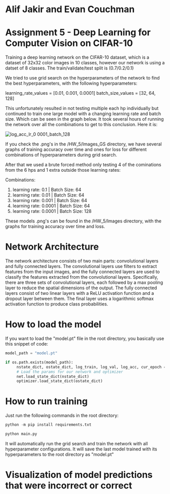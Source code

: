 # Alif Jakir and Evan Couchman
# Assignment 5 - Deep Learning for Computer Vision on CIFAR-10

Training a deep learning network on the CIFAR-10 dataset, which is a dataset of 32x32 color images in 10 classes, however our network is using a datset of 8 classes. The train/validate/test split is (0.7/0.2/0.1)

We tried to use grid search on the hyperparameters of the network to find the best hyperparameters, with the following hyperparameters:

learning_rate_values = [0.01, 0.001, 0.0001]
batch_size_values = [32, 64, 128]

This unfortunately resulted in not testing multiple each hp individually but continued to train one large model with a changing learning rate and batch size. Which can be seen in the graph below. It took several hours of running the network over all the combinations to get to this conclusion. Here it is:

![log_acc_lr_0 0001_batch_128](https://user-images.githubusercontent.com/67016155/235348778-f3a445ca-6baf-4415-ab9b-4d1080a13b44.png)

If you check the .png's in the /HW_5/Images_GS directory, we have several graphs of training accuracy over time and ones for loss for different combinations of hyperparameters during grid search.

After that we used a brute forced method only testing 4 of the cominations from the 6 hps and 1 extra outside those learning rates: 

Combinations: 
1. learning rate: 0.1 | Batch Size: 64
2. learning rate: 0.01 | Batch Size: 64
3. learning rate: 0.001 | Batch Size: 64
4. learning rate: 0.0001 | Batch Size: 64
5. learning rate: 0.0001 | Batch Size: 128

 These models .png's can be found in the /HW_5/Images directory, with the graphs for training accuracy over time and loss.

# Network Architecture

The network architecture consists of two main parts: convolutional layers and fully connected layers. The convolutional layers use filters to extract features from the input images, and the fully connected layers are used to classify the features extracted from the convolutional layers. Specifically, there are three sets of convolutional layers, each followed by a max pooling layer to reduce the spatial dimensions of the output. The fully connected layers consist of two linear layers with a ReLU activation function and a dropout layer between them. The final layer uses a logarithmic softmax activation function to produce class probabilities.

# How to load the model

If you want to load the "model.pt" file in the root directory, you basically use this snippet of code:

```python
model_path = "model.pt"

if os.path.exists(model_path):
     nstate_dict, ostate_dict, log_train, log_val, log_acc, cur_epoch = torch.load(model_path)
     # Load the params for our network and optimizer
     net.load_state_dict(nstate_dict)
     optimizer.load_state_dict(ostate_dict)
```

# How to run training
Just run the following commands in the root directory:

```python
python -m pip install requirements.txt

python main.py
```

It will automatically run the grid search and train the network with all hyperparameter configurations. It will save the last model trained with its hyperparameters to the root directory as "model.pt"

# Visualization of model predictions that were incorrect or correct

